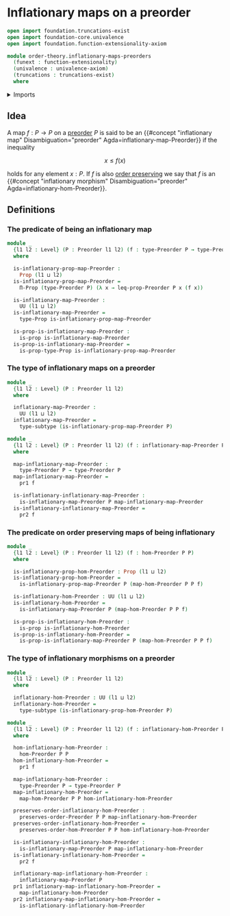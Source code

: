 # Inflationary maps on a preorder

```agda
open import foundation.truncations-exist
open import foundation-core.univalence
open import foundation.function-extensionality-axiom

module order-theory.inflationary-maps-preorders
  (funext : function-extensionality)
  (univalence : univalence-axiom)
  (truncations : truncations-exist)
  where
```

<details><summary>Imports</summary>

```agda
open import foundation.dependent-pair-types
open import foundation.dependent-products-propositions funext
open import foundation.propositions funext univalence
open import foundation.subtypes funext univalence truncations
open import foundation.universe-levels

open import order-theory.order-preserving-maps-preorders funext univalence truncations
open import order-theory.preorders funext univalence truncations
```

</details>

## Idea

A map $f : P → P$ on a [preorder](order-theory.preorders.md) $P$ is said to be
an
{{#concept "inflationary map" Disambiguation="preorder" Agda=inflationary-map-Preorder}}
if the inequality

$$
  x ≤ f(x)
$$

holds for any element $x : P$. If $f$ is also
[order preserving](order-theory.order-preserving-maps-preorders.md) we say that
$f$ is an
{{#concept "inflationary morphism" Disambiguation="preorder" Agda=inflationary-hom-Preorder}}.

## Definitions

### The predicate of being an inflationary map

```agda
module _
  {l1 l2 : Level} (P : Preorder l1 l2) (f : type-Preorder P → type-Preorder P)
  where

  is-inflationary-prop-map-Preorder :
    Prop (l1 ⊔ l2)
  is-inflationary-prop-map-Preorder =
    Π-Prop (type-Preorder P) (λ x → leq-prop-Preorder P x (f x))

  is-inflationary-map-Preorder :
    UU (l1 ⊔ l2)
  is-inflationary-map-Preorder =
    type-Prop is-inflationary-prop-map-Preorder

  is-prop-is-inflationary-map-Preorder :
    is-prop is-inflationary-map-Preorder
  is-prop-is-inflationary-map-Preorder =
    is-prop-type-Prop is-inflationary-prop-map-Preorder
```

### The type of inflationary maps on a preorder

```agda
module _
  {l1 l2 : Level} (P : Preorder l1 l2)
  where

  inflationary-map-Preorder :
    UU (l1 ⊔ l2)
  inflationary-map-Preorder =
    type-subtype (is-inflationary-prop-map-Preorder P)

module _
  {l1 l2 : Level} (P : Preorder l1 l2) (f : inflationary-map-Preorder P)
  where

  map-inflationary-map-Preorder :
    type-Preorder P → type-Preorder P
  map-inflationary-map-Preorder =
    pr1 f

  is-inflationary-inflationary-map-Preorder :
    is-inflationary-map-Preorder P map-inflationary-map-Preorder
  is-inflationary-inflationary-map-Preorder =
    pr2 f
```

### The predicate on order preserving maps of being inflationary

```agda
module _
  {l1 l2 : Level} (P : Preorder l1 l2) (f : hom-Preorder P P)
  where

  is-inflationary-prop-hom-Preorder : Prop (l1 ⊔ l2)
  is-inflationary-prop-hom-Preorder =
    is-inflationary-prop-map-Preorder P (map-hom-Preorder P P f)

  is-inflationary-hom-Preorder : UU (l1 ⊔ l2)
  is-inflationary-hom-Preorder =
    is-inflationary-map-Preorder P (map-hom-Preorder P P f)

  is-prop-is-inflationary-hom-Preorder :
    is-prop is-inflationary-hom-Preorder
  is-prop-is-inflationary-hom-Preorder =
    is-prop-is-inflationary-map-Preorder P (map-hom-Preorder P P f)
```

### The type of inflationary morphisms on a preorder

```agda
module _
  {l1 l2 : Level} (P : Preorder l1 l2)
  where

  inflationary-hom-Preorder : UU (l1 ⊔ l2)
  inflationary-hom-Preorder =
    type-subtype (is-inflationary-prop-hom-Preorder P)

module _
  {l1 l2 : Level} (P : Preorder l1 l2) (f : inflationary-hom-Preorder P)
  where

  hom-inflationary-hom-Preorder :
    hom-Preorder P P
  hom-inflationary-hom-Preorder =
    pr1 f

  map-inflationary-hom-Preorder :
    type-Preorder P → type-Preorder P
  map-inflationary-hom-Preorder =
    map-hom-Preorder P P hom-inflationary-hom-Preorder

  preserves-order-inflationary-hom-Preorder :
    preserves-order-Preorder P P map-inflationary-hom-Preorder
  preserves-order-inflationary-hom-Preorder =
    preserves-order-hom-Preorder P P hom-inflationary-hom-Preorder

  is-inflationary-inflationary-hom-Preorder :
    is-inflationary-map-Preorder P map-inflationary-hom-Preorder
  is-inflationary-inflationary-hom-Preorder =
    pr2 f

  inflationary-map-inflationary-hom-Preorder :
    inflationary-map-Preorder P
  pr1 inflationary-map-inflationary-hom-Preorder =
    map-inflationary-hom-Preorder
  pr2 inflationary-map-inflationary-hom-Preorder =
    is-inflationary-inflationary-hom-Preorder
```
